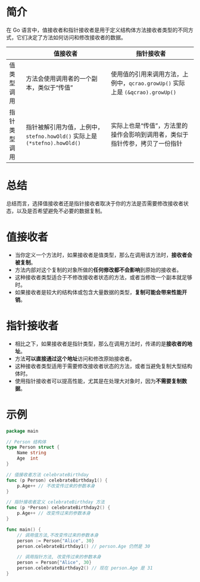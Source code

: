 # 简介

在 Go 语言中，值接收者和指针接收者是用于定义结构体方法接收者类型的不同方式，它们决定了方法如何访问和修改接收者的数据。

|              | 值接收者                                                     | 指针接收者                                                   |
| ------------ | ------------------------------------------------------------ | ------------------------------------------------------------ |
| 值类型调用   | 方法会使用调用者的一个副本，类似于“传值”                     | 使用值的引用来调用方法，上例中，`qcrao.growUp()` 实际上是 `(&qcrao).growUp()` |
| 指针类型调用 | 指针被解引用为值，上例中，`stefno.howOld()` 实际上是 `(*stefno).howOld()` | 实际上也是“传值”，方法里的操作会影响到调用者，类似于指针传参，拷贝了一份指针 |

# 总结

总结而言，选择值接收者还是指针接收者取决于你的方法是否需要修改接收者状态，以及是否希望避免不必要的数据复制。



# 值接收者

- 当你定义一个方法时，如果接收者是值类型，那么在调用该方法时，**接收者会被复制**。
- 方法内部对这个复制的对象所做的**任何修改都不会影响**到原始的接收者。
- 这种接收者类型适合于不修改接收者状态的方法，或者当修改一个副本就足够时。
- 如果接收者是较大的结构体或包含大量数据的类型，**复制可能会带来性能开销**。



# 指针接收者

- 相比之下，如果接收者是指针类型，那么在调用方法时，传递的是**接收者的地址**。
- 方法**可以直接通过这个地址**访问和修改原始接收者。
- 这种接收者类型适用于需要修改接收者状态的方法，或者当避免复制大型结构体时。
- 使用指针接收者可以提高性能，尤其是在处理大对象时，因为**不需要复制数据**。



# 示例

```go
package main

// Person 结构体
type Person struct {
	Name string
	Age  int
}

// 值接收者方法 celebrateBirthday
func (p Person) celebrateBirthday1() {
	p.Age++ // 不改变传过来的参数本身
}

// 指针接收者定义 celebrateBirthday 方法
func (p *Person) celebrateBirthday2() {
	p.Age++ // 改变传过来的参数本身
}

func main() {
	// 调用值方法,不改变传过来的参数本身
	person := Person{"Alice", 30}
	person.celebrateBirthday1() // person.Age 仍然是 30

	// 调用指针方法, 改变传过来的参数本身
	person = Person{"Alice", 30}
	person.celebrateBirthday2() // 现在 person.Age 是 31
}
```

